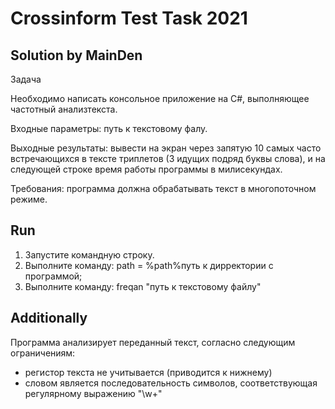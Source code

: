 # Crossinform Test Task 2021
## Solution by MainDen

Задача

Необходимо написать консольное приложение на C#, выполняющее частотный анализтекста.

Входные параметры: путь к текстовому фалу.

Выходные результаты: вывести на экран через запятую 10 самых часто встречающихся в тексте триплетов (3 идущих подряд буквы слова), и на следующей строке время работы программы в милисекундах.

Требования: программа должна обрабатывать текст в многопоточном режиме.

## Run

1. Запустите командную строку.
2. Выполните команду: path = %path%путь к дирректории с программой;
3. Выполните команду: freqan "путь к текстовому файлу"

## Additionally

Программа анализирует переданный текст, согласно следующим ограничениям:
- регистор текста не учитывается (приводится к нижнему)
- словом является последовательность символов, соответствующая регулярному выражению "\w+"